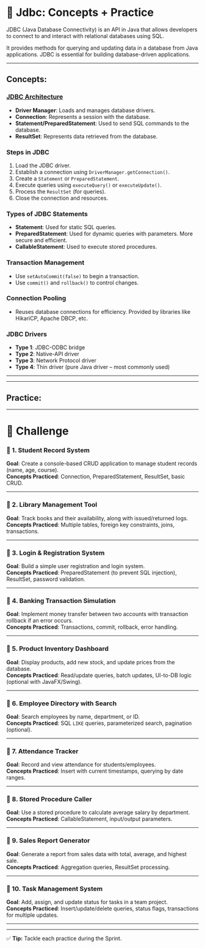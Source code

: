 # 📘 Jdbc: Concepts + Practice

JDBC (Java Database Connectivity) is an API in Java that allows developers to
connect to and interact with relational databases using SQL.

It provides methods for querying and updating data in a database from Java
applications. JDBC is essential for building database-driven applications.

---
## Concepts:

[//]: # 'concepts-start'


### [JDBC Architecture](notes/src/main/java/com/example/architecture/Architecture.java)
- **Driver Manager**: Loads and manages database drivers.
- **Connection**: Represents a session with the database.
- **Statement/PreparedStatement**: Used to send SQL commands to the database.
- **ResultSet**: Represents data retrieved from the database.

[//]: # 'concept-Architecture'

### **Steps in JDBC**
1. Load the JDBC driver.
2. Establish a connection using `DriverManager.getConnection()`.
3. Create a `Statement` or `PreparedStatement`.
4. Execute queries using `executeQuery()` or `executeUpdate()`.
5. Process the `ResultSet` (for queries).
6. Close the connection and resources.

[//]: # 'concept-Steps'

### **Types of JDBC Statements**
- **Statement**: Used for static SQL queries.
- **PreparedStatement**: Used for dynamic queries with parameters. More secure and efficient.
- **CallableStatement**: Used to execute stored procedures.

[//]: # 'concept-Statements'

### **Transaction Management**
- Use `setAutoCommit(false)` to begin a transaction.
- Use `commit()` and `rollback()` to control changes.

### **Connection Pooling**
- Reuses database connections for efficiency. Provided by libraries like HikariCP, Apache DBCP, etc.

### **JDBC Drivers**
- **Type 1**: JDBC-ODBC bridge
- **Type 2**: Native-API driver
- **Type 3**: Network Protocol driver
- **Type 4**: Thin driver (pure Java driver – most commonly used)

---

[//]: # 'concepts-end'

---

## Practice:

[//]: # 'practice-start'

[//]: # 'practice-end'

---

# 🧩 Challenge

[//]: # 'challenges-start'

### 🔹 1. Student Record System
**Goal**: Create a console-based CRUD application to manage student records (name, age, course).  
**Concepts Practiced**: Connection, PreparedStatement, ResultSet, basic CRUD.

---

### 🔹 2. Library Management Tool
**Goal**: Track books and their availability, along with issued/returned logs.  
**Concepts Practiced**: Multiple tables, foreign key constraints, joins, transactions.

---

### 🔹 3. Login & Registration System
**Goal**: Build a simple user registration and login system.  
**Concepts Practiced**: PreparedStatement (to prevent SQL injection), ResultSet, password validation.

---

### 🔹 4. Banking Transaction Simulation
**Goal**: Implement money transfer between two accounts with transaction rollback if an error occurs.  
**Concepts Practiced**: Transactions, commit, rollback, error handling.

---

### 🔹 5. Product Inventory Dashboard
**Goal**: Display products, add new stock, and update prices from the database.  
**Concepts Practiced**: Read/update queries, batch updates, UI-to-DB logic (optional with JavaFX/Swing).

---

### 🔹 6. Employee Directory with Search
**Goal**: Search employees by name, department, or ID.  
**Concepts Practiced**: SQL `LIKE` queries, parameterized search, pagination (optional).

---

### 🔹 7. Attendance Tracker
**Goal**: Record and view attendance for students/employees.  
**Concepts Practiced**: Insert with current timestamps, querying by date ranges.

---

### 🔹 8. Stored Procedure Caller
**Goal**: Use a stored procedure to calculate average salary by department.  
**Concepts Practiced**: CallableStatement, input/output parameters.

---

### 🔹 9. Sales Report Generator
**Goal**: Generate a report from sales data with total, average, and highest sale.  
**Concepts Practiced**: Aggregation queries, ResultSet processing.

---

### 🔹 10. Task Management System
**Goal**: Add, assign, and update status for tasks in a team project.  
**Concepts Practiced**: Insert/update/delete queries, status flags, transactions for multiple updates.

---

[//]: # 'challenges-end'

---

✅ **Tip:** Tackle each practice during the Sprint.
